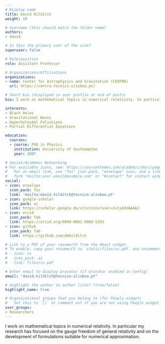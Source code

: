 ```yaml
---
# Display name
title: David Hilditch
weight: 10

# Username (this should match the folder name)
authors:
- david

# Is this the primary user of the site?
superuser: false

# Role/position
role: Assistant Professor

# Organizations/Affiliations
organizations:
- name: Center for Astrophysics and Gravitation (CENTRA)
  url: https://centra.tecnico.ulisboa.pt/

# Short bio (displayed in user profile at end of posts)
bio: I work on mathematical topics in numerical relativity. In particular my research has focused on the gauge freedom of general relativity and on the development of formulations suitable for numerical approximation.

interests:
- Black Holes
- Gravitational Waves
- Hyperboloidal Foliations
- Partial Differential Equations

education:
  courses:
  - course: PhD in Physics
    institution: University of Southampton
    year: 2007

# Social/Academic Networking
# For available icons, see: https://sourcethemes.com/academic/docs/page-builder/#icons
#   For an email link, use "fas" icon pack, "envelope" icon, and a link in the
#   form "mailto:your-email@example.com" or "#contact" for contact widget.
social:
- icon: envelope
  icon_pack: fas
  link: 'mailto:david.hilditch@tecnico.ulisboa.pt'
- icon: google-scholar
  icon_pack: ai
  link: https://scholar.google.de/citations?user=1v1iA3UAAAAJ
- icon: orcid
  icon_pack: fab
  link: https://orcid.org/0000-0001-9960-5293
- icon: github
  icon_pack: fab
  link: https://github.com/dmhilditch

# Link to a PDF of your resume/CV from the About widget.
# To enable, copy your resume/CV to `static/files/cv.pdf` and uncomment the lines below.
# - icon: cv
#   icon_pack: ai
#   link: files/cv.pdf

# Enter email to display Gravatar (if Gravatar enabled in Config)
email: "david.hilditch@tecnico.ulisboa.pt"

# Highlight the author in author lists? (true/false)
highlight_name: true

# Organizational groups that you belong to (for People widget)
#   Set this to `[]` or comment out if you are not using People widget.
user_groups:
- Researchers
---
```


I work on mathematical topics in numerical relativity. In particular my research has focused on the gauge freedom of general relativity and on the development of formulations suitable for numerical approximation.